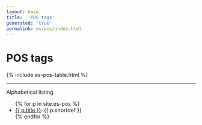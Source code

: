 ```yaml
---
layout: base
title:  'POS tags'
generated: 'true'
permalink: es/pos/index.html
---
```


# POS tags

{% include es-pos-table.html %}

----------

Alphabetical listing

<ul>
{% for p in site.es-pos %}
  <li><a href="{{ p.title }}.html" class="doclabel">{{ p.title }}</a>: {{ p.shortdef }}</li>
{% endfor %}
</ul>
